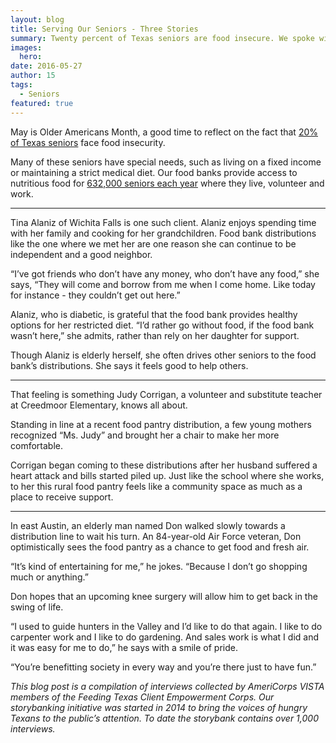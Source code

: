 ```yaml
---
layout: blog
title: Serving Our Seniors - Three Stories
summary: Twenty percent of Texas seniors are food insecure. We spoke with three of them. 
images:
  hero: 
date: 2016-05-27
author: 15
tags: 
  - Seniors
featured: true
---
```

May is Older Americans Month, a good time to reflect on the fact that [20% of Texas seniors]( http://www.nfesh.org/wp-content/uploads/2015/04/2012-to-2013-comp-Alpha.pdf) face food insecurity. 

Many of these seniors have special needs, such as living on a fixed income or maintaining a strict medical diet. Our food banks provide access to nutritious food for [632,000 seniors each year]( http://www.feedingtexas.org/product/2014/11/01-Hunger-In-America-2014-Texas-Report) where they live, volunteer and work. 

---

Tina Alaniz of Wichita Falls is one such client. Alaniz enjoys spending time with her family and cooking for her grandchildren. Food bank distributions like the one where we met her are one reason she can continue to be independent and a good neighbor. 

“I’ve got friends who don’t have any money, who don’t have any food,” she says, “They will come and borrow from me when I come home. Like today for instance - they couldn’t get out here.” 

Alaniz, who is diabetic, is grateful that the food bank provides healthy options for her restricted diet. “I’d rather go without food, if the food bank wasn’t here,” she admits, rather than rely on her daughter for support. 

Though Alaniz is elderly herself, she often drives other seniors to the food bank’s distributions. She says it feels good to help others.  

---

That feeling is something Judy Corrigan, a volunteer and substitute teacher at Creedmoor Elementary, knows all about. 

Standing in line at a recent food pantry distribution, a few young mothers recognized “Ms. Judy” and brought her a chair to make her more comfortable. 

Corrigan began coming to these distributions after her husband suffered a heart attack and bills started piled up. Just like the school where she works, to her this rural food pantry feels like a community space as much as a place to receive support. 

---

In east Austin, an elderly man named Don walked slowly towards a distribution line to wait his turn. An 84-year-old Air Force veteran, Don optimistically sees the food pantry as a chance to get food and fresh air. 

“It’s kind of entertaining for me,” he jokes. “Because I don’t go shopping much or anything.” 

Don hopes that an upcoming knee surgery will allow him to get back in the swing of life.

“I used to guide hunters in the Valley and I’d like to do that again. I like to do carpenter work and I like to do gardening. And sales work is what I did and it was easy for me to do,” he says with a smile of pride. 

“You’re benefitting society in every way and you’re there just to have fun.” 

*This blog post is a compilation of interviews collected by AmeriCorps VISTA members of the Feeding Texas Client Empowerment Corps. Our storybanking initiative was started in 2014 to bring the voices of hungry Texans to the public’s attention. To date the storybank contains over 1,000 interviews.*
